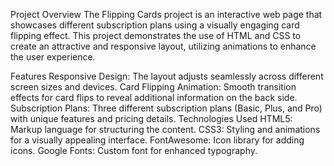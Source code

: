 Project Overview
The Flipping Cards project is an interactive web page that showcases different subscription plans using a visually engaging card flipping effect. This project demonstrates the use of HTML and CSS to create an attractive and responsive layout, utilizing animations to enhance the user experience.

Features
Responsive Design: The layout adjusts seamlessly across different screen sizes and devices.
Card Flipping Animation: Smooth transition effects for card flips to reveal additional information on the back side.
Subscription Plans: Three different subscription plans (Basic, Plus, and Pro) with unique features and pricing details.
Technologies Used
HTML5: Markup language for structuring the content.
CSS3: Styling and animations for a visually appealing interface.
FontAwesome: Icon library for adding icons.
Google Fonts: Custom font for enhanced typography.
